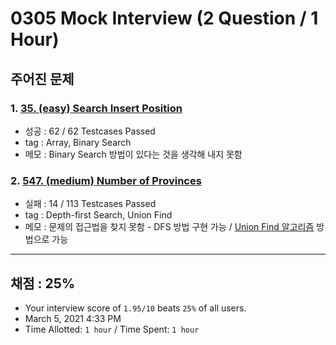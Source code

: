 # 0305 Mock Interview (2 Question / 1 Hour)

## 주어진 문제

### 1. [35. (easy) Search Insert Position](https://leetcode.com/problems/search-insert-position/)

- 성공 : 62 / 62 Testcases Passed
- tag : Array, Binary Search
- 메모 : Binary Search 방법이 있다는 것을 생각해 내지 못함

### 2. [547. (medium) Number of Provinces](https://leetcode.com/problems/number-of-provinces/)

- 실패 : 14 / 113 Testcases Passed
- tag : Depth-first Search, Union Find
- 메모 : 문제의 접근법을 찾지 못함 - DFS 방법 구현 가능 / [Union Find 알고리즘](https://blog.naver.com/ndb796/221230967614) 방법으로 가능

---

## 채점 : 25%

- Your interview score of `1.95/10` beats `25%` of all users.
- March 5, 2021 4:33 PM
- Time Allotted: `1 hour` / Time Spent: `1 hour`
